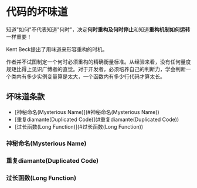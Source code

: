 # 代码的坏味道

知道"如何"不代表知道"何时"，决定**何时重构及何时停止**和知道**重构机制如何运转**一样重要！

Kent Beck提出了用味道来形容重构的时机。

作者并不试图制定一个何时必须重构的精确衡量标准。从经验来看，没有任何量度规矩比得上见识广博者的直觉。对于开发者，必须培养自己的判断力，学会判断一个类内有多少实例变量算是太大，一个函数内有多少行代码才算太长。

## 坏味道条款

- [神秘命名(Mysterious Name)](#神秘命名(Mysterious Name))
- [重复diamante(Duplicated Code)](#重复diamante(Duplicated Code))
- [过长函数(Long Function)](#过长函数(Long Function))

### 神秘命名(Mysterious Name)

### 重复diamante(Duplicated Code)

### 过长函数(Long Function)





